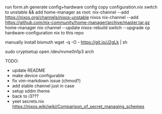 run form.sh
generate config+hardware config
copy configuration.nix
switch to unstable && add home-manager
as root:
  nix-channel --add https://nixos.org/channels/nixos-unstable nixos
  nix-channel --add https://github.com/nix-community/home-manager/archive/master.tar.gz home-manager
  nix-channel --update
  nixos-rebuild switch --upgrade
cp hardware-configuration nix to this repo

manually install bismuth
wget -q -O - https://git.io/J2gLk | sh

sudo cryptsetup open /dev/nvme0n1p3 arch

TODO:
- update README
- make device configurable
- fix vim-markdown issue (chmod?)
- add stable channel just in case
- setup sddm theme
- back to i3???
- yeet secrets.nix https://nixos.wiki/wiki/Comparison_of_secret_managing_schemes
